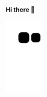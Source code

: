 ### Hi there 👋
 ![Snake animation](https://github.com/rafaballerini/rafaballerini/blob/output/github-contribution-grid-snake.svg)

